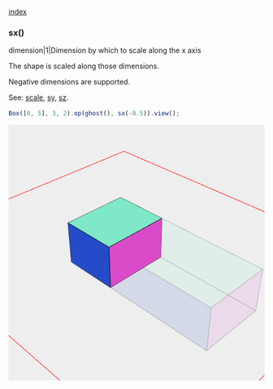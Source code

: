 [index](../../nb/api/index.md)
### sx()
dimension|1|Dimension by which to scale along the x axis

The shape is scaled along those dimensions.

Negative dimensions are supported.

See: [scale](../../nb/api/scale.nb), [sy](#https://raw.githubusercontent.com/jsxcad/JSxCAD/master/nb/api/sy.nb), [sz](#https://raw.githubusercontent.com/jsxcad/JSxCAD/master/nb/api/sz.md).

```JavaScript
Box([0, 5], 3, 2).op(ghost(), sx(-0.5)).view();
```

![Image](sx.md.$2.png)
